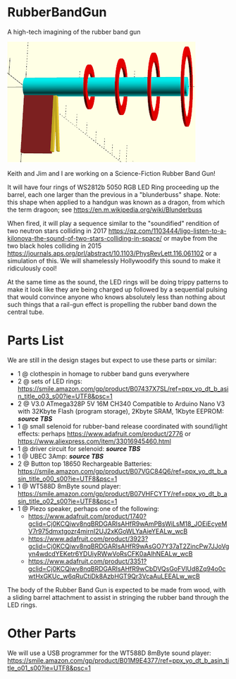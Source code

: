 # RubberBandGun
A high-tech imagining of the rubber band gun

![alt text](https://github.com/Mark-MDO47/RubberBandGun/blob/master/3D_model/RubberBandGun_small.png "Crude model of Science Fiction Rubber Band Gun")

Keith and Jim and I are working on a Science-Fiction Rubber Band Gun!

It will have four rings of WS2812b 5050 RGB LED Ring proceeding up the barrel, each one larger than the previous in a "blunderbuss" shape. Note: this shape when applied to a handgun was known as a dragon, from which the term dragoon; see https://en.m.wikipedia.org/wiki/Blunderbuss

When fired, it will play a sequence similar to the "soundified" rendition of two neutron stars colliding in 2017
https://qz.com/1103444/ligo-listen-to-a-kilonova-the-sound-of-two-stars-colliding-in-space/
or maybe from the two black holes colliding in 2015
https://journals.aps.org/prl/abstract/10.1103/PhysRevLett.116.061102
or a simulation of this. We will shamelessly Hollywoodify this sound to make it ridiculously cool!

At the same time as the sound, the LED rings will be doing trippy patterns to make it look like they are being charged up followed by a sequential pulsing that would convince anyone who knows absolutely less than nothing about such things that a rail-gun effect is propelling the rubber band down the central tube.

# Parts List
We are still in the design stages but expect to use these parts or similar:
- 1 @ clothespin in homage to rubber band guns everywhere
- 2 @ sets of LED rings: https://smile.amazon.com/gp/product/B07437X7SL/ref=ppx_yo_dt_b_asin_title_o03_s00?ie=UTF8&psc=1
- 2 @ V3.0 ATmega328P 5V 16M CH340 Compatible to Arduino Nano V3 with 32Kbyte Flash (program storage), 2Kbyte SRAM, 1Kbyte EEPROM: ***source TBS***
- 1 @ small selenoid for rubber-band release coordinated with sound/light effects: perhaps https://www.adafruit.com/product/2776 or https://www.aliexpress.com/item/33016945460.html
- 1 @ driver circuit for selenoid: ***source TBS***
- 1 @ UBEC 3Amp: ***source TBS***
- 2 @ Button top 18650 Rechargeable Batteries: https://smile.amazon.com/gp/product/B07VGC84Q6/ref=ppx_yo_dt_b_asin_title_o00_s00?ie=UTF8&psc=1
- 1 @ WT588D 8mByte sound player: https://smile.amazon.com/gp/product/B07VHFCYTY/ref=ppx_yo_dt_b_asin_title_o02_s00?ie=UTF8&psc=1
- 1 @ Piezo speaker, perhaps one of the following:
  - https://www.adafruit.com/product/1740?gclid=Cj0KCQjwv8nqBRDGARIsAHfR9wAmPBsWiLsM18_JOEiEcyeMV7r975dmxtgozr4mirnI2UJ2xKGoWLYaAieYEALw_wcB
  - https://www.adafruit.com/product/3923?gclid=Cj0KCQjwv8nqBRDGARIsAHfR9wAsGO7Y37aT2ZincPw7JJoVgyn4wdcdYEKetr6YDUiyRWwVoRsCFK0aAlhNEALw_wcB
  - https://www.adafruit.com/product/3351?gclid=Cj0KCQjwv8nqBRDGARIsAHfR9wCbDVQsGoFVlUd8Zq94o0cwtHxGKUc_w6qRuCtiDk8AzbHGT9Qr3VcaAuLEEALw_wcB

The body of the Rubber Band Gun is expected to be made from wood, with a sliding barrel attachment to assist in stringing the rubber band through the LED rings.

# Other Parts
We will use a USB programmer for the WT588D 8mByte sound player: https://smile.amazon.com/gp/product/B01M9E4377/ref=ppx_yo_dt_b_asin_title_o01_s00?ie=UTF8&psc=1
